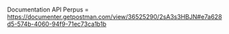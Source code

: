 ###
Documentation API Perpus = https://documenter.getpostman.com/view/36525290/2sA3s3HBJN#e7a628d5-574b-4060-94f9-71ec73ca1b1b